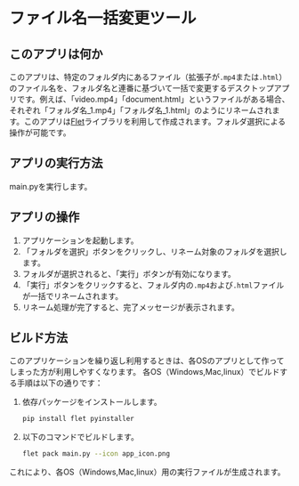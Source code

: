 # ファイル名一括変更ツール

## このアプリは何か
このアプリは、特定のフォルダ内にあるファイル（拡張子が`.mp4`または`.html`）のファイル名を、フォルダ名と連番に基づいて一括で変更するデスクトップアプリです。例えば、「video.mp4」「document.html」というファイルがある場合、それぞれ「フォルダ名_1.mp4」「フォルダ名_1.html」のようにリネームされます。このアプリは[Flet](https://flet.dev/)ライブラリを利用して作成されます。フォルダ選択による操作が可能です。

## アプリの実行方法
main.pyを実行します。

## アプリの操作
1. アプリケーションを起動します。
2. 「フォルダを選択」ボタンをクリックし、リネーム対象のフォルダを選択します。
3. フォルダが選択されると、「実行」ボタンが有効になります。
4. 「実行」ボタンをクリックすると、フォルダ内の`.mp4`および`.html`ファイルが一括でリネームされます。
5. リネーム処理が完了すると、完了メッセージが表示されます。

## ビルド方法
このアプリケーションを繰り返し利用するときは、各OSのアプリとして作ってしまった方が利用しやすくなります。
各OS（Windows,Mac,linux）でビルドする手順は以下の通りです：

1. 依存パッケージをインストールします。
   ```bash
   pip install flet pyinstaller 
2.	以下のコマンドでビルドします。
    ```bash
    flet pack main.py --icon app_icon.png

これにより、各OS（Windows,Mac,linux）用の実行ファイルが生成されます。